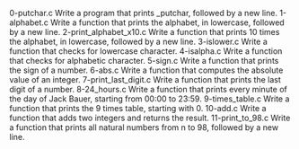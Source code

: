 0-putchar.c
Write a program that prints _putchar, followed by a new line.
1-alphabet.c
Write a function that prints the alphabet, in lowercase, followed by a new line.
2-print_alphabet_x10.c
Write a function that prints 10 times the alphabet, in lowercase, followed by a new line.
3-islower.c
Write a function that checks for lowercase character.
4-isalpha.c
Write a function that checks for alphabetic character.
5-sign.c
Write a function that prints the sign of a number.
6-abs.c
Write a function that computes the absolute value of an integer.
7-print_last_digit.c
Write a function that prints the last digit of a number.
8-24_hours.c
Write a function that prints every minute of the day of Jack Bauer, starting from 00:00 to 23:59.
9-times_table.c
Write a function that prints the 9 times table, starting with 0.
10-add.c
Write a function that adds two integers and returns the result.
11-print_to_98.c
Write a function that prints all natural numbers from n to 98, followed by a new line.
